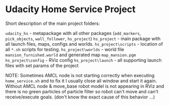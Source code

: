 # Udacity Home Service Project

Short description of the main project folders:

`udacity_hs` - metapackage with all other packages (`add_markers`, `pick_objects`, `wall_follower`, `hs_project`)
`hs_project` - main package with all launch files, maps, configs and worlds.
`hs_project\scripts` - location of all `*.sh` scripts for testing.
`hs_project\worlds` - world file `mansion_furnished.world` and generated map `map_mansion.pgm`
`hs_project\config` - RViz config
`hs_project\launch` - all supporting launch files with set params of the project

NOTE: Sometimes AMCL node is not starting correctly when executing `home_service.sh` and to fix it I usually close all window and start it again. Without AMCL node & move_base robot model is not appearing in RViz and there is no green particles of particle filter so robot can't move and can't receive/execute goals. (don't know the exact cause of this behavior ...)
